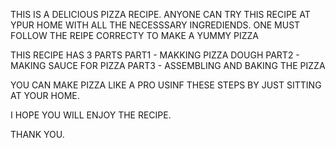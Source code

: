 THIS IS A DELICIOUS PIZZA RECIPE. ANYONE CAN TRY THIS RECIPE AT YPUR HOME WITH ALL THE NECESSSARY INGREDIENDS. 
ONE MUST FOLLOW THE REIPE CORRECTY TO MAKE A YUMMY PIZZA 

THIS RECIPE HAS 3 PARTS 
PART1 - MAKKING PIZZA DOUGH
PART2 - MAKING SAUCE FOR PIZZA 
PART3 - ASSEMBLING AND BAKING THE PIZZA 

YOU CAN MAKE PIZZA LIKE A PRO USINF THESE STEPS BY JUST SITTING AT YOUR HOME. 

I HOPE YOU WILL ENJOY THE RECIPE.

THANK YOU.